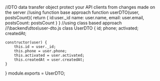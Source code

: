 //DTO data transfer object  protect your API clients from changes made on the server
//using function base approach
 function userDTO(user, postsCount){
   return {
       id:user._id
       name: user.name,
       email: user.email,
       postsCount: postsCount
     }
 }
//using class based approach
//\backend\dtos\user-dto.js
class UserDTO {
    id;
    phone;
    activated;
    createdAt;

    constructor(user) {
        this.id = user._id;
        this.phone = user.phone;
        this.activated = user.activated;
        this.createdAt = user.createdAt;
    }
}
module.exports = UserDTO;
